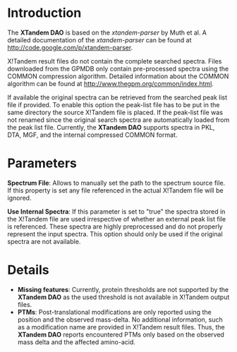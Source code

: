 # Introduction #

The **XTandem DAO** is based on the _xtandem-parser_ by Muth et al. A detailed documentation of the _xtandem-parser_ can be found at http://code.google.com/p/xtandem-parser.

X!Tandem result files do not contain the complete searched spectra. Files downloaded from the GPMDB only contain pre-processed spectra using the COMMON compression algorithm. Detailed information about the COMMON algorithm can be found at http://www.thegpm.org/common/index.html.

If available the original spectra can be retrieved from the searched peak list file if provided. To enable this option the peak-list file has to be put in the same directory the source X!Tandem file is placed. If the peak-list file was not renamed since the original search spectra are automatically loaded from the peak list file. Currently, the **XTandem DAO** supports spectra in PKL, DTA, MGF, and the internal compressed COMMON format.

# Parameters #

**Spectrum File**: Allows to manually set the path to the spectrum source file. If this property is set any file referenced in the actual X!Tandem file will be ignored.

**Use Internal Spectra**: If this parameter is set to "true" the spectra stored in the X!Tandem file are used irrespective of whether an external peak list file is referenced. These spectra are highly preprocessed and do not properly represent the input spectra. This option should only be used if the original spectra are not available.

# Details #

  * **Missing features**: Currently, protein thresholds are not supported by the **XTandem DAO** as the used threshold is not available in X!Tandem output files.
  * **PTMs**: Post-translational modifications are only reported using the position and the observed mass-delta. No additional information, such as a modification name are provided in X!Tandem result files. Thus, the **XTandem DAO** reports encountered PTMs only based on the observed mass delta and the affected amino-acid.